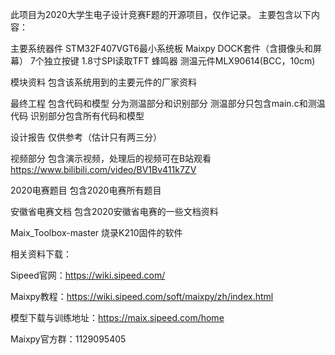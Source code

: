 此项目为2020大学生电子设计竞赛F题的开源项目，仅作记录。
主要包含以下内容：

主要系统器件
STM32F407VGT6最小系统板
Maixpy DOCK套件（含摄像头和屏幕）
7个独立按键
1.8寸SPI读取TFT
蜂鸣器
测温元件MLX90614(BCC，10cm)

模块资料
包含该系统用到的主要元件的厂家资料

最终工程
包含代码和模型
分为测温部分和识别部分
测温部分只包含main.c和测温代码
识别部分包含所有代码和模型

设计报告
仅供参考（估计只有两三分）

视频部分
包含演示视频，处理后的视频可在B站观看
https://www.bilibili.com/video/BV1Bv411k7ZV

2020电赛题目
包含2020电赛所有题目

安徽省电赛文档
包含2020安徽省电赛的一些文档资料

Maix_Toolbox-master
烧录K210固件的软件

相关资料下载：

Sipeed官网：https://wiki.sipeed.com/

Maixpy教程：https://wiki.sipeed.com/soft/maixpy/zh/index.html

模型下载与训练地址：https://maix.sipeed.com/home

Maixpy官方群：1129095405
